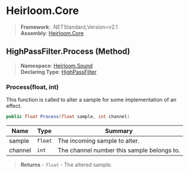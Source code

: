# Heirloom.Core

> **Framework**: .NETStandard,Version=v2.1  
> **Assembly**: [Heirloom.Core][0]

## HighPassFilter.Process (Method)

> **Namespace**: [Heirloom.Sound][0]  
> **Declaring Type**: [HighPassFilter][1]

### Process(float, int)

This function is called to alter a sample for some implementation of an effect.

```cs
public float Process(float sample, int channel)
```

| Name    | Type    | Summary                                    |
|---------|---------|--------------------------------------------|
| sample  | `float` | The incoming sample to alter.              |
| channel | `int`   | The channel number this sample belongs to. |

> **Returns** - `float` - The altered sample.

[0]: ../../../Heirloom.Core.md
[1]: ../HighPassFilter.md
